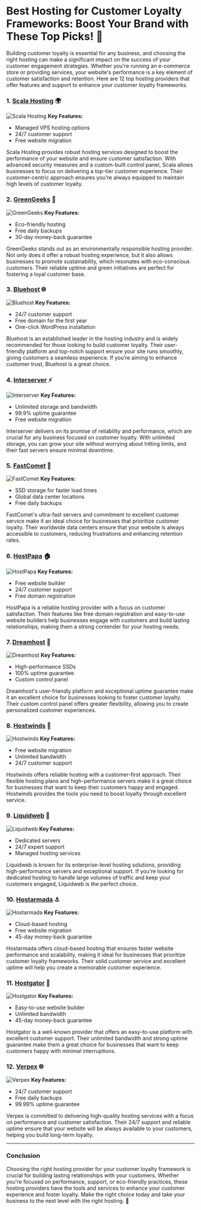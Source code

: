 # Best Hosting for Customer Loyalty Frameworks: Boost Your Brand with These Top Picks! 🌟

Building customer loyalty is essential for any business, and choosing the right hosting can make a significant impact on the success of your customer engagement strategies. Whether you're running an e-commerce store or providing services, your website's performance is a key element of customer satisfaction and retention. Here are 12 top hosting providers that offer features and support to enhance your customer loyalty frameworks.

### 1. [**Scala Hosting**](https://snipitx.com/scala-jy) 🌍
![Scala Hosting](https://i.imgur.com/uJ5JIK3.png "Scala Web Hosting")
**Key Features:**
- Managed VPS hosting options
- 24/7 customer support
- Free website migration

Scala Hosting provides robust hosting services designed to boost the performance of your website and ensure customer satisfaction. With advanced security measures and a custom-built control panel, Scala allows businesses to focus on delivering a top-tier customer experience. Their customer-centric approach ensures you're always equipped to maintain high levels of customer loyalty.

### 2. [**GreenGeeks**](https://snipitx.com/greengeeks-jy) 🌱
![GreenGeeks](https://i.imgur.com/eEwuntu.jpg "GreenGeeks Hosting")
**Key Features:**
- Eco-friendly hosting
- Free daily backups
- 30-day money-back guarantee

GreenGeeks stands out as an environmentally responsible hosting provider. Not only does it offer a robust hosting experience, but it also allows businesses to promote sustainability, which resonates with eco-conscious customers. Their reliable uptime and green initiatives are perfect for fostering a loyal customer base.

### 3. [**Bluehost**](https://snipitx.com/bluehost-jy) 🌐
![Bluehost](https://i.imgur.com/PasFF9E.jpeg "Bluehost Hosting")
**Key Features:**
- 24/7 customer support
- Free domain for the first year
- One-click WordPress installation

Bluehost is an established leader in the hosting industry and is widely recommended for those looking to build customer loyalty. Their user-friendly platform and top-notch support ensure your site runs smoothly, giving customers a seamless experience. If you’re aiming to enhance customer trust, Bluehost is a great choice.

### 4. [**Interserver**](https://snipitx.com/interserver-jy) ⚡
![Interserver](https://i.imgur.com/OM5dOEW.jpeg "Interserver Hosting")
**Key Features:**
- Unlimited storage and bandwidth
- 99.9% uptime guarantee
- Free website migration

Interserver delivers on its promise of reliability and performance, which are crucial for any business focused on customer loyalty. With unlimited storage, you can grow your site without worrying about hitting limits, and their fast servers ensure minimal downtime.

### 5. [**FastComet**](https://snipitx.com/fastcomet-jy) 🚀
![FastComet](https://i.imgur.com/7qgXuWp.png "FastComet Hosting")
**Key Features:**
- SSD storage for faster load times
- Global data center locations
- Free daily backups

FastComet's ultra-fast servers and commitment to excellent customer service make it an ideal choice for businesses that prioritize customer loyalty. Their worldwide data centers ensure that your website is always accessible to customers, reducing frustrations and enhancing retention rates.

### 6. [**HostPapa**](https://snipitx.com/hostpapa-jy) 🏠
![HostPapa](https://i.imgur.com/ouDTkvl.jpeg "HostPapa Hosting")
**Key Features:**
- Free website builder
- 24/7 customer support
- Free domain registration

HostPapa is a reliable hosting provider with a focus on customer satisfaction. Their features like free domain registration and easy-to-use website builders help businesses engage with customers and build lasting relationships, making them a strong contender for your hosting needs.

### 7. [**Dreamhost**](https://snipitx.com/dreamhost-jy) 🌙
![Dreamhost](https://i.imgur.com/rXIg8ip.jpeg "Dreamhost Hosting")
**Key Features:**
- High-performance SSDs
- 100% uptime guarantee
- Custom control panel

Dreamhost's user-friendly platform and exceptional uptime guarantee make it an excellent choice for businesses looking to foster customer loyalty. Their custom control panel offers greater flexibility, allowing you to create personalized customer experiences.

### 8. [**Hostwinds**](https://snipitx.com/hostwinds-jy) 💨
![Hostwinds](https://i.imgur.com/53aSNXx.jpeg "Hostwinds Hosting")
**Key Features:**
- Free website migration
- Unlimited bandwidth
- 24/7 customer support

Hostwinds offers reliable hosting with a customer-first approach. Their flexible hosting plans and high-performance servers make it a great choice for businesses that want to keep their customers happy and engaged. Hostwinds provides the tools you need to boost loyalty through excellent service.

### 9. [**Liquidweb**](https://snipitx.com/liquidweb-jy) 🌊
![Liquidweb](https://i.imgur.com/4IvT9SC.jpeg "Liquidweb Hosting")
**Key Features:**
- Dedicated servers
- 24/7 expert support
- Managed hosting services

Liquidweb is known for its enterprise-level hosting solutions, providing high-performance servers and exceptional support. If you're looking for dedicated hosting to handle large volumes of traffic and keep your customers engaged, Liquidweb is the perfect choice.

### 10. [**Hostarmada**](https://snipitx.com/hostarmada-jy) ⚓
![Hostarmada](https://i.imgur.com/KFbdf3o.jpeg "Hostarmada Hosting")
**Key Features:**
- Cloud-based hosting
- Free website migration
- 45-day money-back guarantee

Hostarmada offers cloud-based hosting that ensures faster website performance and scalability, making it ideal for businesses that prioritize customer loyalty frameworks. Their solid customer service and excellent uptime will help you create a memorable customer experience.

### 11. [**Hostgator**](https://snipitx.com/hostgator-jy) 🐊
![Hostgator](https://i.imgur.com/BcVkH57.jpeg "Hostgator Hosting")
**Key Features:**
- Easy-to-use website builder
- Unlimited bandwidth
- 45-day money-back guarantee

Hostgator is a well-known provider that offers an easy-to-use platform with excellent customer support. Their unlimited bandwidth and strong uptime guarantee make them a great choice for businesses that want to keep customers happy with minimal interruptions.

### 12. [**Verpex**](https://snipitx.com/verpex-jy) 🌐
![Verpex](https://i.imgur.com/6x5LhiS.jpeg "Verpex Hosting")
**Key Features:**
- 24/7 customer support
- Free daily backups
- 99.99% uptime guarantee

Verpex is committed to delivering high-quality hosting services with a focus on performance and customer satisfaction. Their 24/7 support and reliable uptime ensure that your website will be always available to your customers, helping you build long-term loyalty.

---

### Conclusion

Choosing the right hosting provider for your customer loyalty framework is crucial for building lasting relationships with your customers. Whether you're focused on performance, support, or eco-friendly practices, these hosting providers have the tools and services to enhance your customer experience and foster loyalty. Make the right choice today and take your business to the next level with the right hosting. 🚀
